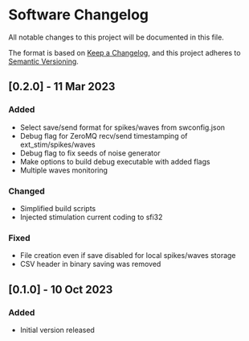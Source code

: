 # Software Changelog
All notable changes to this project will be documented in this file.

The format is based on [Keep a Changelog](https://keepachangelog.com/en/1.0.0/),
and this project adheres to [Semantic Versioning](https://semver.org/spec/v2.0.0.html).

<!-- 
### Added
### Changed
### Fixed
### Removed 
-->

## [0.2.0] - 11 Mar 2023
### Added
- Select save/send format for spikes/waves from swconfig.json
- Debug flag for ZeroMQ recv/send timestamping of ext_stim/spikes/waves
- Debug flag to fix seeds of noise generator
- Make options to build debug executable with added flags
- Multiple waves monitoring
### Changed
- Simplified build scripts
- Injected stimulation current coding to sfi32
### Fixed
- File creation even if save disabled for local spikes/waves storage
- CSV header in binary saving was removed

## [0.1.0] - 10 Oct 2023
### Added
- Initial version released
